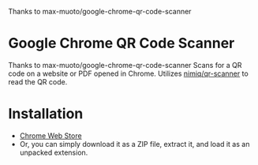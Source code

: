 Thanks to max-muoto/google-chrome-qr-code-scanner
# Google Chrome QR Code Scanner
Thanks to max-muoto/google-chrome-qr-code-scanner
Scans for a QR code on a website or PDF opened in Chrome. Utilizes [nimiq/qr-scanner](https://github.com/nimiq/qr-scanner) to read the QR code.

# Installation

* [Chrome Web Store](https://chrome.google.com/webstore/detail/fkpngmoodfpnnnnbabhnnbemglnphncc?authuser=0&hl=en)
* Or, you can simply download it as a ZIP file, extract it, and load it as an unpacked extension.
